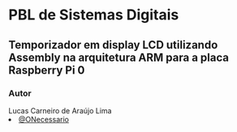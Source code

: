 # PBL de Sistemas Digitais

## Temporizador em display LCD utilizando Assembly na arquitetura ARM para a placa Raspberry Pi 0

### Autor
<div align="justify">
    <h7 style="display:inline">Lucas Carneiro de Araújo Lima</h7>
    <li><a href="https://github.com/ONecessario" style="display:inline">@ONecessario</a></li>
</div>

